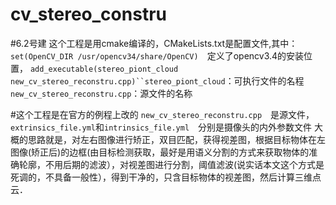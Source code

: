 # cv_stereo_constru
#6.2号建
这个工程是用cmake编译的，CMakeLists.txt是配置文件,其中：
`set(OpenCV_DIR /usr/opencv34/share/OpenCV)`　定义了opencv3.4的安装位置，
`add_executable(stereo_piont_cloud new_cv_stereo_reconstru.cpp)``stereo_piont_cloud`：可执行文件的名程　`new_cv_stereo_reconstru.cpp`：源文件的名称

#这个工程是在官方的例程上改的
`new_cv_stereo_reconstru.cpp`　是源文件，`extrinsics_file.yml`和`intrinsics_file.yml`　分别是摄像头的内外参数文件
大概的思路就是，对左右图像进行矫正，双目匹配，获得视差图，根据目标物体在左图像(矫正后)的边框(由目标检测获取，最好是用语义分割的方式来获取物体的准确轮廓，不用后期的滤波），对视差图进行分割，阈值滤波(说实话本文这个方式是死调的，不具备一般性），得到干净的，只含目标物体的视差图，然后计算三维点云．

